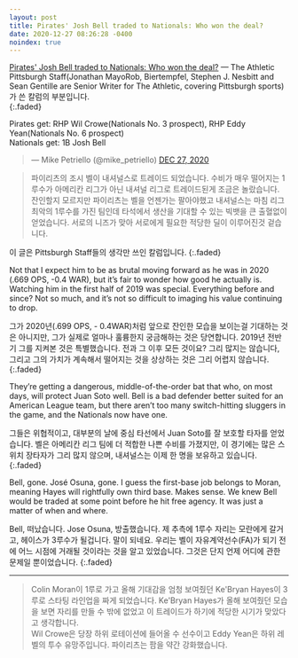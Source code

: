 ```yaml
---
layout: post
title: Pirates' Josh Bell traded to Nationals: Who won the deal?
date: 2020-12-27 08:26:28 -0400
noindex: true
---
```


[Pirates' Josh Bell traded to Nationals: Who won the deal?](https://theathletic.com/2284107/2020/12/24/josh-bell-trade-washington-nationals-pittsburgh-pirates/) &mdash; The Athletic Pittsburgh Staff(Jonathan MayoRob, Biertempfel, Stephen J. Nesbitt and Sean Gentille are Senior Writer for The Athletic, covering Pittsburgh sports)가 쓴 칼럼의 부분입니다.   
{:.faded}

Pirates get: RHP Wil Crowe(Nationals No. 3 prospect), RHP Eddy Yean(Nationals No. 6 prospect)   
Nationals get: 1B Josh Bell

<script async src="//platform.twitter.com/widgets.js" charset="utf-8"></script>
<blockquote class="twitter-tweet" data-lang="en">
  &mdash; Mike Petriello (@mike_petriello)
  <a href="https://twitter.com/mike_petriello/status/1342926835374546944">DEC 27, 2020</a>
</blockquote>

> 파이리츠의 조시 벨이 내셔널스로 트레이드 되었습니다. 수비가 매우 떨어지는 1루수가 아메리칸 리그가 아닌 내셔널 리그로 트레이드된게 조금은 놀랐습니다. 잔인할지 모르지만 파이리츠는 벨을 언젠가는 팔아야했고 내셔널스는 마침 리그 최악의 1루수를 가진 팀인데 타석에서 생산을 기대할 수 있는 빅뱃을 큰 출혈없이 얻었습니다. 서로의 니즈가 맞아 서로에게 필요한 적당한 딜이 이루어진것 겉습니다.

이 글은 Pittsburgh Staff들의 생각만 쓰인 칼럼입니다.
{:.faded}

Not that I expect him to be as brutal moving forward as he was in 2020 (.669 OPS, -0.4 WAR), but it’s fair to wonder how good he actually is. Watching him in the first half of 2019 was special. Everything before and since? Not so much, and it’s not so difficult to imaging his value continuing to drop.

그가 2020년(.699 OPS, - 0.4WAR)처럼 앞으로 잔인한 모습을 보이는걸 기대하는 것은 아니지만, 그가 실제로 얼마나 훌륭한지 궁금해하는 것은 당연합니다. 2019년 전반기 그를 지켜본 것은 특별했습니다. 전과 그 이후 모든 것이요? 그리 많지는 않습니다, 그리고 그의 가치가 계속해서 떨어지는 것을 상상하는 것은 그리 어렵지 않습니다.
{:.faded}

They’re getting a dangerous, middle-of-the-order bat that who, on most days, will protect Juan Soto well. Bell is a bad defender better suited for an American League team, but there aren’t too many switch-hitting sluggers in the game, and the Nationals now have one.

그들은 위협적이고, 대부분의 날에 중심 타선에서 Juan Soto를 잘 보호할 타자를 얻었습니다. 벨은 아메리칸 리그 팀에 더 적합한 나쁜 수비를 가졌지만, 이 경기에는 많은 스위치 장타자가 그리 많지 않으며, 내셔널스는 이제 한 명을 보유하고 있습니다.
{:.faded}

Bell, gone. José Osuna, gone. I guess the first-base job belongs to Moran, meaning Hayes will rightfully own third base. Makes sense. We knew Bell would be traded at some point before he hit free agency. It was just a matter of when and where.

Bell, 떠났습니다. Jose Osuna, 방출했습니다. 제 추측에 1루수 자리는 모란에게 갈거고,  헤이스가 3루수가 될겁니다. 말이 되네요. 우리는 벨이 자유계약선수(FA)가 되기 전에 어느 시점에 거래될 것이라는 것을 알고 있었습니다. 그것은 단지 언제 어디에 관한 문제일 뿐이었습니다.
{:.faded}

---

> Colin Moran이 1루로 가고 올해 기대감을 엄청 보여줬던 Ke'Bryan Hayes이 3루로 스타팅 라인업을 짜게 되었습니다. Ke'Bryan Hayes가 올해 보여줬던 모습을 보면 자리를 만들 수 밖에 없었고 이 트레이드가 하기에 적당한 시기가 맞았다고 생각합니다.   
Wil Crowe은 당장 하위 로테이션에 들어올 수 선수이고 Eddy Yean은 하위 레벨의 투수 유망주입니다. 파이리츠는 팜을 약간 강화했습니다.
